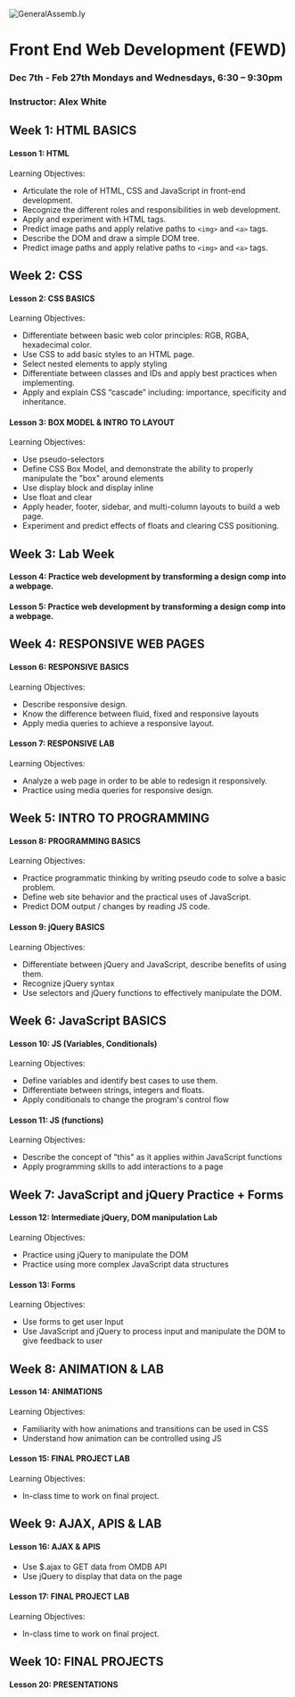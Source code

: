 ![GeneralAssemb.ly](https://github.com/generalassembly/ga-ruby-on-rails-for-devs/raw/master/images/ga.png "GeneralAssemb.ly")

# Front End Web Development (FEWD)
### Dec 7th - Feb 27th Mondays and Wednesdays, 6:30 – 9:30pm
### Instructor: Alex White

## Week 1: HTML BASICS
#### Lesson 1: HTML
Learning Objectives:
- Articulate the role of HTML, CSS and JavaScript in front-end development.
- Recognize the different roles and responsibilities in web development.
- Apply and experiment with HTML tags.
- Predict image paths and apply relative paths to `<img>` and `<a>` tags.
- Describe the DOM and draw a simple DOM tree.
- Predict image paths and apply relative paths to `<img>` and `<a>` tags.

## Week 2: CSS
#### Lesson 2: CSS BASICS
Learning Objectives:
- Differentiate between basic web color principles: RGB, RGBA, hexadecimal color.
- Use CSS to add basic styles to an HTML page.
- Select nested elements to apply styling
- Differentiate between classes and IDs and apply best practices when implementing.
- Apply and explain CSS “cascade” including: importance, specificity and inheritance.

#### Lesson 3: BOX MODEL & INTRO TO LAYOUT
Learning Objectives:
- Use pseudo-selectors
- Define CSS Box Model, and demonstrate the ability to properly manipulate the "box" around elements
- Use display block and display inline
- Use float and clear
- Apply header, footer, sidebar, and multi-column layouts to build a web page.
- Experiment and predict effects of floats and clearing CSS positioning.

## Week 3: Lab Week
#### Lesson 4: Practice web development by transforming a design comp into a webpage.
#### Lesson 5: Practice web development by transforming a design comp into a webpage.

## Week 4: RESPONSIVE WEB PAGES
#### Lesson 6: RESPONSIVE BASICS
Learning Objectives:
- Describe responsive design.
- Know the difference between fluid, fixed and responsive layouts
- Apply media queries to achieve a responsive layout.

#### Lesson 7: RESPONSIVE LAB
Learning Objectives:
- Analyze a web page in order to be able to redesign it responsively.
- Practice using media queries for responsive design.

## Week 5: INTRO TO PROGRAMMING
#### Lesson 8: PROGRAMMING BASICS
Learning Objectives:
- Practice programmatic thinking by writing pseudo code to solve a basic problem.
- Define web site behavior and the practical uses of JavaScript.
- Predict DOM output / changes by reading JS code.

#### Lesson 9: jQuery BASICS
Learning Objectives:
- Differentiate between jQuery and JavaScript, describe benefits of using them.
- Recognize jQuery syntax
- Use selectors and jQuery functions to effectively manipulate the DOM.


## Week 6: JavaScript BASICS
#### Lesson 10: JS (Variables, Conditionals)
Learning Objectives:
- Define variables and identify best cases to use them.
- Differentiate between strings, integers and floats.
- Apply conditionals to change the program's control flow

#### Lesson 11: JS (functions)
Learning Objectives:
- Describe the concept of "this" as it applies within JavaScript functions
- Apply programming skills to add interactions to a page


## Week 7: JavaScript and jQuery Practice + Forms
#### Lesson 12: Intermediate jQuery, DOM manipulation Lab
Learning Objectives:
- Practice using jQuery to manipulate the DOM
- Practice using more complex JavaScript data structures

#### Lesson 13: Forms
Learning Objectives:
- Use forms to get user Input
- Use JavaScript and jQuery to process input and manipulate the DOM to give feedback to user


## Week 8: ANIMATION & LAB
#### Lesson 14: ANIMATIONS
Learning Objectives:
- Familiarity with how animations and transitions can be used in CSS
- Understand how animation can be controlled using JS

#### Lesson 15: FINAL PROJECT LAB
Learning Objectives:
- In-class time to work on final project.

## Week 9: AJAX, APIS & LAB
#### Lesson 16: AJAX & APIS
- Use $.ajax to GET data from OMDB API
- Use jQuery to display that data on the page

#### Lesson 17: FINAL PROJECT LAB
Learning Objectives:
- In-class time to work on final project.

## Week 10: FINAL PROJECTS
#### Lesson 20: PRESENTATIONS
